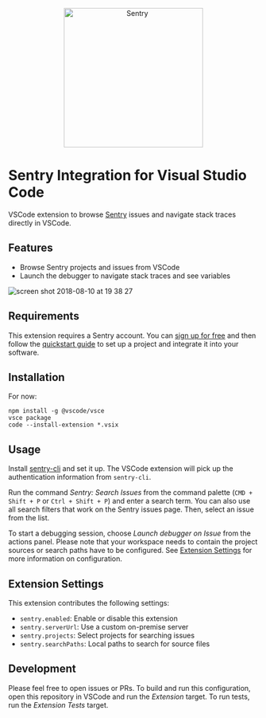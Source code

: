 <p align="center">
  <a href="https://sentry.io/?utm_source=github&utm_medium=logo" target="_blank">
    <picture>
      <source srcset="https://sentry-brand.storage.googleapis.com/sentry-logo-white.png" media="(prefers-color-scheme: dark)" />
      <source srcset="https://sentry-brand.storage.googleapis.com/sentry-logo-black.png" media="(prefers-color-scheme: light), (prefers-color-scheme: no-preference)" />
      <img src="https://sentry-brand.storage.googleapis.com/sentry-logo-black.png" alt="Sentry" width="280">
    </picture>
  </a>
</p>

# Sentry Integration for Visual Studio Code

VSCode extension to browse [Sentry](https://sentry.io) issues and navigate stack traces directly in
VSCode.

## Features

- Browse Sentry projects and issues from VSCode
- Launch the debugger to navigate stack traces and see variables

![screen shot 2018-08-10 at 19 38 27](https://user-images.githubusercontent.com/1433023/43972565-0d0b18d2-9cd5-11e8-88ef-7e5e82e14a5b.png)

## Requirements

This extension requires a Sentry account. You can [sign up for free](https://sentry.io/signup/) and
then follow the [quickstart guide](https://docs.sentry.io/quickstart/) to set up a project and
integrate it into your software.

## Installation

For now:

```
npm install -g @vscode/vsce
vsce package
code --install-extension *.vsix
```

## Usage

Install [sentry-cli](https://github.com/getsentry/sentry-cli) and set it up. The VSCode extension will pick up the authentication information from `sentry-cli`.

Run the command _Sentry: Search Issues_ from the command palette (`CMD + Shift + P` or
`Ctrl + Shift + P`) and enter a search term. You can also use all search filters that work on the
Sentry issues page. Then, select an issue from the list.

To start a debugging session, choose _Launch debugger on Issue_ from the actions panel. Please note
that your workspace needs to contain the project sources or search paths have to be configured. See
[Extension Settings](#extension-settings) for more information on configuration.

## Extension Settings

This extension contributes the following settings:

- `sentry.enabled`: Enable or disable this extension
- `sentry.serverUrl`: Use a custom on-premise server
- `sentry.projects`: Select projects for searching issues
- `sentry.searchPaths`: Local paths to search for source files

## Development

Please feel free to open issues or PRs. To build and run this configuration, open this repository in
VSCode and run the _Extension_ target. To run tests, run the _Extension Tests_ target.
